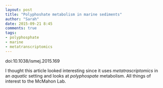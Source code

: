 ```yaml
---
layout: post
title: "Polyphoshate metabolism in marine sediments"
author: "Sarah"
date: 2015-09-21 8:45
comments: true
tags:
- polyphosphate
- marine
- metatranscriptomics
---
```


doi:10.1038/ismej.2015.169

I thought this article looked interesting since it uses *metatrascriptomics* in an *aquatic* setting and looks at *polyphospate* metabolism. All things of interest to the McMahon Lab.

